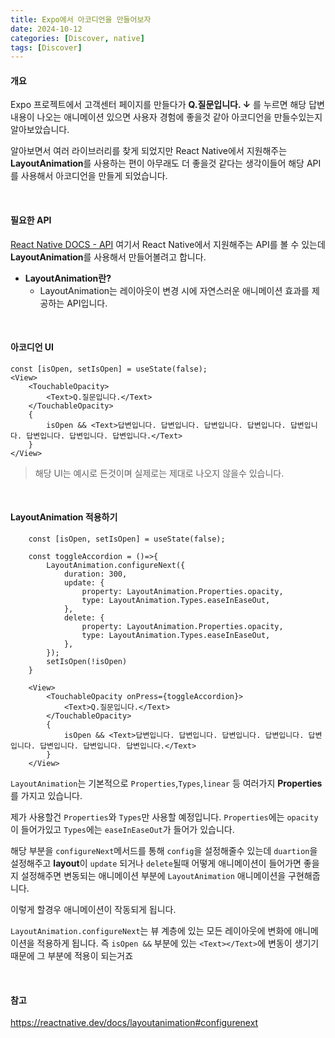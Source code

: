 ```yaml
---
title: Expo에서 아코디언을 만들어보자
date: 2024-10-12
categories: [Discover, native]
tags: [Discover]
---
```


#### 개요

Expo 프로젝트에서 고객센터 페이지를 만들다가 **Q.질문입니다. ↓** 를 누르면 해당 답변 내용이 나오는 애니메이션 있으면 사용자 경험에 좋을것 같아
아코디언을 만들수있는지 알아보았습니다.

알아보면서 여러 라이브러리를 찾게 되었지만 React Native에서 지원해주는 **LayoutAnimation**를 사용하는 편이 아무래도 더 좋을것 같다는 생각이들어
해당 API를 사용해서 아코디언을 만들게 되었습니다.

<br/>

#### 필요한 API

[React Native DOCS - API](https://reactnative.dev/docs/accessibilityinfo) 여기서 React Native에서 지원해주는 API를 볼 수 있는데
**LayoutAnimation**를 사용해서 만들어볼려고 합니다.

- **LayoutAnimation란?**
    - LayoutAnimation는 레이아웃이 변경 시에 자연스러운 애니메이션 효과를 제공하는 API입니다.

<br/>

#### 아코디언 UI

```tsx
const [isOpen, setIsOpen] = useState(false);
<View>
    <TouchableOpacity>
        <Text>Q.질문입니다.</Text>
    </TouchableOpacity>
    {
        isOpen && <Text>답변입니다. 답변입니다. 답변입니다. 답변입니다. 답변입니다. 답변입니다. 답변입니다. 답변입니다.</Text>
    }
</View>
```
> 해당 UI는 예시로 든것이며 실제로는 제대로 나오지 않을수 있습니다.

<br/>

#### LayoutAnimation 적용하기
```tsx
    const [isOpen, setIsOpen] = useState(false);
    
    const toggleAccordion = ()=>{
        LayoutAnimation.configureNext({
            duration: 300,
            update: {
                property: LayoutAnimation.Properties.opacity,
                type: LayoutAnimation.Types.easeInEaseOut,
            },
            delete: {
                property: LayoutAnimation.Properties.opacity,
                type: LayoutAnimation.Types.easeInEaseOut,
            },
        });
        setIsOpen(!isOpen)
    }

    <View>
        <TouchableOpacity onPress={toggleAccordion}>
            <Text>Q.질문입니다.</Text>
        </TouchableOpacity>
        {
            isOpen && <Text>답변입니다. 답변입니다. 답변입니다. 답변입니다. 답변입니다. 답변입니다. 답변입니다. 답변입니다.</Text>
        }
    </View>
```

`LayoutAnimation`는 기본적으로 `Properties`,`Types`,`linear` 등 여러가지 **Properties**를 가지고 있습니다.

제가 사용할건 `Properties`와 `Types`만 사용할 예정입니다. `Properties`에는 `opacity`이 들어가있고 `Types`에는 `easeInEaseOut`가 들어가 있습니다.

해당 부분을 `configureNext`메서드를 통해 `config`을 설정해줄수 있는데 `duartion`을 설정해주고 **layout**이 `update` 되거나 `delete`될때 어떻게 애니메이션이 들어가면 좋을지 설정해주면 변동되는 애니메이션 부분에 `LayoutAnimation` 애니메이션을 구현해줍니다.

이렇게 할경우 애니메이션이 작동되게 됩니다.

`LayoutAnimation.configureNext`는 뷰 계층에 있는 모든 레이아웃에 변화에 애니메이션을 적용하게 됩니다.
즉 `isOpen &&` 부분에 있는 `<Text></Text>`에 변동이 생기기 때문에 그 부분에 적용이 되는거죠

<br/>

#### 참고
https://reactnative.dev/docs/layoutanimation#configurenext
